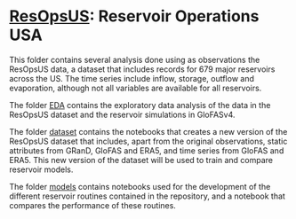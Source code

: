 # [ResOpsUS](https://www.nature.com/articles/s41597-022-01134-7): Reservoir Operations USA

This folder contains several analysis done using as observations the ResOpsUS data, a dataset that includes records for 679 major reservoirs across the US. The time series include inflow, storage, outflow and evaporation, although not all variables are available for all reservoirs. 

The folder [EDA](./EDA) contains the exploratory data analysis of the data in the ResOpsUS dataset and the reservoir simulations in GloFASv4.

The folder [dataset](./dataset) contains the notebooks that creates a new version of the ResOpsUS dataset that includes, apart from the original observations, static attributes from GRanD, GloFAS and ERA5, and time series from GloFAS and ERA5. This new version of the dataset will be used to train and compare reservoir models.

The folder [models](./models) contains notebooks used for the development of the different reservoir routines contained in the repository, and a notebook that compares the performance of these routines.